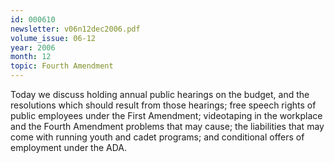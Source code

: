 ```yaml
---
id: 000610
newsletter: v06n12dec2006.pdf
volume_issue: 06-12
year: 2006
month: 12
topic: Fourth Amendment
---
```


Today we discuss holding annual public hearings on the budget, and the resolutions which should result from those hearings; free speech rights of public employees under the First Amendment; videotaping in the workplace and the Fourth Amendment problems that may cause; the liabilities that may come with running youth and cadet programs; and conditional offers of employment under the ADA.